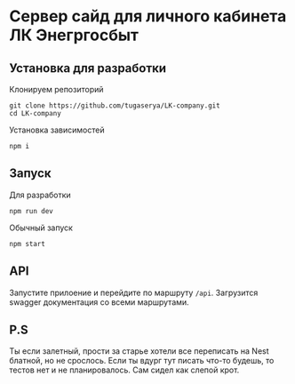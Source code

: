 # Сервер сайд для личного кабинета ЛК Энегргосбыт
## Установка для разработки
Клонируем репозиторий
```
git clone https://github.com/tugaserya/LK-company.git
cd LK-company
```
Установка зависимостей
```
npm i
```
## Запуск
Для разработки
```
npm run dev
```
Обычный запуск
```
npm start
```

## API
Запустите прилоение и перейдите по маршруту ``/api``. Загрузится swagger документация со всеми маршрутами.

## P.S
Ты если залетный, прости за старье хотели все переписать на Nest блатной, но не срослось.
Если ты вдург тут писать что-то будешь, то тестов нет и не планировалось. Сам сидел как слепой крот.
